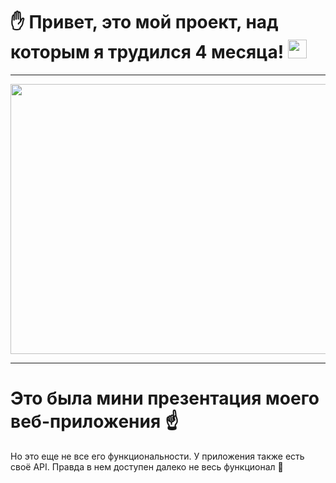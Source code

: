 # ✋ Привет, это мой проект, над которым я трудился 4 месяца! <img src="https://media.giphy.com/media/WUlplcMpOCEmTGBtBW/giphy.gif" width="30px">

---

<div align="center">
  <img src="https://github.com/c-tacuk/OnlineShop-PetProject/assets/103958595/150163b5-6f76-4406-8b31-c790b4d61222" width="768" height="432"/>
</div>

---

# Это была мини презентация моего веб-приложения ☝️

Но это еще не все его функциональности. У приложения также есть своё API. Правда в нем доступен далеко не весь функционал 🤫
